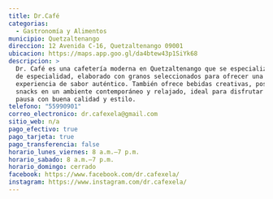 ```yaml
---
title: Dr.Café
categorias:
  - Gastronomía y Alimentos
municipio: Quetzaltenango
direccion: 12 Avenida C-16, Quetzaltenango 09001
ubicacion: https://maps.app.goo.gl/da4btew43p1SiYk68
descripcion: >
  Dr. Café es una cafetería moderna en Quetzaltenango que se especializa en café
  de especialidad, elaborado con granos seleccionados para ofrecer una
  experiencia de sabor auténtico. También ofrece bebidas creativas, postres y
  snacks en un ambiente contemporáneo y relajado, ideal para disfrutar de una
  pausa con buena calidad y estilo.
telefono: "55990901"
correo_electronico: dr.cafexela@gmail.com
sitio_web: n/a
pago_efectivo: true
pago_tarjeta: true
pago_transferencia: false
horario_lunes_viernes: 8 a.m.–7 p.m.
horario_sabado: 8 a.m.–7 p.m.
horario_domingo: cerrado
facebook: https://www.facebook.com/dr.cafexela/
instagram: https://www.instagram.com/dr.cafexela/
---
```

